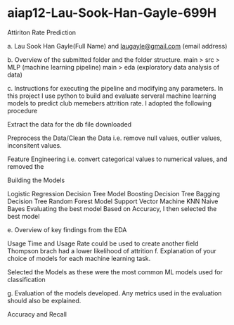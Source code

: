 # aiap12-Lau-Sook-Han-Gayle-699H
 
Attiriton Rate Prediction

a. Lau Sook Han Gayle(Full Name) and laugayle@gmail.com (email address)

b. Overview of the submitted folder and the folder structure. main > src > MLP (machine learning pipeline) main > eda (exploratory data analysis of data)

c. Instructions for executing the pipeline and modifying any parameters. In this project I use python to build and evaluate serveral machine learning models to predict club memebers attrition rate. I adopted the following procedure

Extract the data for the db file downloaded

Preprocess the Data/Clean the Data i.e. remove null values, outlier values, inconsitent values.

Feature Engineering i.e. convert categorical values to numerical values, and removed the

Building the Models

Logistic Regression
Decision Tree Model
Boosting Decision Tree
Bagging Decision Tree
Random Forest Model
Support Vector Machine
KNN
Naive Bayes
Evaluating the best model
Based on Accuracy, I then selected the best model

e. Overview of key findings from the EDA

Usage Time and Usage Rate could be used to create another field
Thompson brach had a lower likelihood of attrition
f. Explanation of your choice of models for each machine learning task.

Selected the Models as these were the most common ML models used for classification

g. Evaluation of the models developed. Any metrics used in the evaluation should also be explained.

Accuracy and Recall
